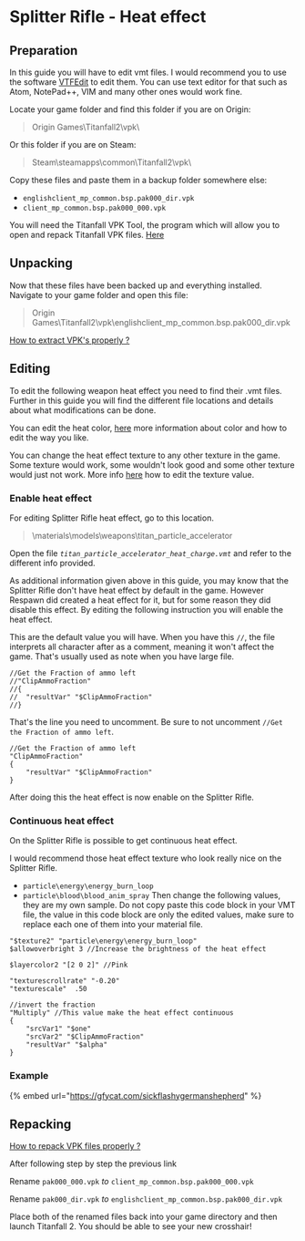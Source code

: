 # Splitter Rifle - Heat effect

## Preparation

In this guide you will have to edit vmt files. I would recommend you to use the software [VTFEdit](https://noskill.gitbook.io/titanfall2/how-to-start-modding/modding-tools) to edit them. You can use text editor for that such as Atom, NotePad++, VIM and many other ones would work fine.

Locate your game folder and find this folder if you are on Origin:

> Origin Games\Titanfall2\vpk\

Or this folder if you are on Steam:

> Steam\steamapps\common\Titanfall2\vpk\

Copy these files and paste them in a backup folder somewhere else:

* `englishclient_mp_common.bsp.pak000_dir.vpk`
* `client_mp_common.bsp.pak000_000.vpk`

You will need the Titanfall VPK Tool, the program which will allow you to open and repack Titanfall VPK files. [Here](https://noskill.gitbook.io/titanfall2/how-to-start-modding/modding-tools)

## Unpacking <a id="unpacking"></a>

Now that these files have been backed up and everything installed. Navigate to your game folder and open this file:

> Origin Games\Titanfall2\vpk\englishclient\_mp\_common.bsp.pak000\_dir.vpk

​[How to extract VPK's properly ?](https://noskill.gitbook.io/titanfall2/how-to-start-modding/how-to-backup-extract-and-repack)​

## Editing

To edit the following weapon heat effect you need to find their .vmt files. Further in this guide you will find the different file locations and details about what modifications can be done.

You can edit the heat color, [here](https://wanty5883.gitbook.io/titanfall2/information/color-and-texture-info#usdlayercolor) more information about color and how to edit the way you like.

You can change the heat effect texture to any other texture in the game. Some texture would work, some wouldn't look good and some other texture would just not work. More info [here](https://wanty5883.gitbook.io/titanfall2/information/color-and-texture-info#usdtexture2-and-usdbasetexture) how to edit the texture value.

### Enable heat effect

For editing Splitter Rifle heat effect, go to this location.

> \materials\models\weapons\titan\_particle\_accelerator

Open the file _`titan_particle_accelerator_heat_charge.vmt`_ and refer to the different info provided.

As additional information given above in this guide, you may know that the Splitter Rifle don't have heat effect by default in the game. However Respawn did created a heat effect for it, but for some reason they did disable this effect. By editing the following instruction you will enable the heat effect.

This are the default value you will have. When you have this `//`, the file interprets all character after as a comment, meaning it won't affect the game. That's usually used as note when you have large file.

```text
//Get the Fraction of ammo left
//"ClipAmmoFraction"
//{
//	"resultVar" "$ClipAmmoFraction"
//}
```

That's the line you need to uncomment. Be sure to not uncomment `//Get the Fraction of ammo left`.

```text
//Get the Fraction of ammo left
"ClipAmmoFraction"
{
	"resultVar" "$ClipAmmoFraction"
}
```

After doing this the heat effect is now enable on the Splitter Rifle.

### Continuous heat effect

On the Splitter Rifle is possible to get continuous heat effect.

I would recommend those heat effect texture who look really nice on the Splitter Rifle.

* `particle\energy\energy_burn_loop`
* `particle\blood\blood_anim_spray` Then change the following values, they are my own sample. Do not copy paste this code block in your VMT file, the value in this code block are only the edited values, make sure to replace each one of them into your material file.

```text
"$texture2" "particle\energy\energy_burn_loop"
$allowoverbright 3 //Increase the brightness of the heat effect

$layercolor2 "[2 0 2]" //Pink

"texturescrollrate" "-0.20"
"texturescale"	.50

//invert the fraction
"Multiply" //This value make the heat effect continuous
{
	"srcVar1" "$one"
	"srcVar2" "$ClipAmmoFraction"
	"resultVar" "$alpha"
}
```

### Example

{% embed url="https://gfycat.com/sickflashygermanshepherd" %}

## Repacking <a id="repacking"></a>

​[How to repack VPK files properly ?](https://noskill.gitbook.io/titanfall2/how-to-start-modding/how-to-backup-extract-and-repack)​

After following step by step the previous link

Rename `pak000_000.vpk` _to_ `client_mp_common.bsp.pak000_000.vpk`

Rename `pak000_dir.vpk` _to_ `englishclient_mp_common.bsp.pak000_dir.vpk`

Place both of the renamed files back into your game directory and then launch Titanfall 2. You should be able to see your new crosshair!

